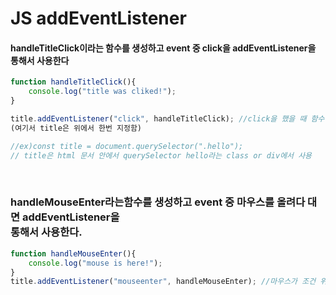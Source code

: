 # JS addEventListener


#### handleTitleClick이라는 함수를 생성하고 event 중 click을 addEventListener을 <br>통해서 사용한다

```js
function handleTitleClick(){
    console.log("title was cliked!");
}

title.addEventListener("click", handleTitleClick); //click을 했을 때 함수 실행 
(여기서 title은 위에서 한번 지정함)

//ex)const title = document.querySelector(".hello");
// title은 html 문서 안에서 querySelector hello라는 class or div에서 사용
```
<br>


### handleMouseEnter라는함수를 생성하고 event 중 마우스를 올려다 대면 addEventListener을 <br>통해서 사용한다.

```js
function handleMouseEnter(){
    console.log("mouse is here!");
}
title.addEventListener("mouseenter", handleMouseEnter); //마우스가 조건 위에 올려져 있으면 실행.
```